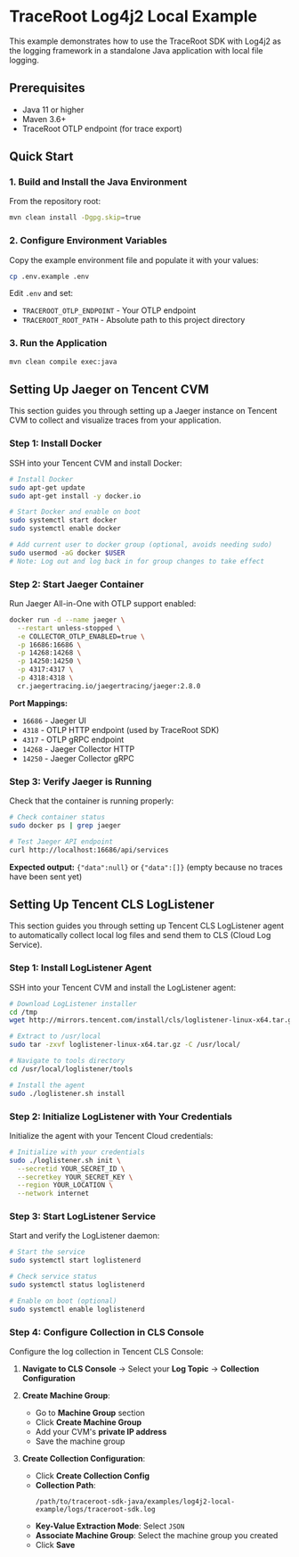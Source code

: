 # TraceRoot Log4j2 Local Example

This example demonstrates how to use the TraceRoot SDK with Log4j2 as the logging framework in a standalone Java application with local file logging.

## Prerequisites

- Java 11 or higher
- Maven 3.6+
- TraceRoot OTLP endpoint (for trace export)

## Quick Start

### 1. Build and Install the Java Environment

From the repository root:

```bash
mvn clean install -Dgpg.skip=true
```

### 2. Configure Environment Variables

Copy the example environment file and populate it with your values:

```bash
cp .env.example .env
```

Edit `.env` and set:

- `TRACEROOT_OTLP_ENDPOINT` - Your OTLP endpoint
- `TRACEROOT_ROOT_PATH` - Absolute path to this project directory

### 3. Run the Application

```bash
mvn clean compile exec:java
```

## Setting Up Jaeger on Tencent CVM

This section guides you through setting up a Jaeger instance on Tencent CVM to collect and visualize traces from your application.

### Step 1: Install Docker

SSH into your Tencent CVM and install Docker:

```bash
# Install Docker
sudo apt-get update
sudo apt-get install -y docker.io

# Start Docker and enable on boot
sudo systemctl start docker
sudo systemctl enable docker

# Add current user to docker group (optional, avoids needing sudo)
sudo usermod -aG docker $USER
# Note: Log out and log back in for group changes to take effect
```

### Step 2: Start Jaeger Container

Run Jaeger All-in-One with OTLP support enabled:

```bash
docker run -d --name jaeger \
  --restart unless-stopped \
  -e COLLECTOR_OTLP_ENABLED=true \
  -p 16686:16686 \
  -p 14268:14268 \
  -p 14250:14250 \
  -p 4317:4317 \
  -p 4318:4318 \
  cr.jaegertracing.io/jaegertracing/jaeger:2.8.0
```

**Port Mappings:**

- `16686` - Jaeger UI
- `4318` - OTLP HTTP endpoint (used by TraceRoot SDK)
- `4317` - OTLP gRPC endpoint
- `14268` - Jaeger Collector HTTP
- `14250` - Jaeger Collector gRPC

### Step 3: Verify Jaeger is Running

Check that the container is running properly:

```bash
# Check container status
sudo docker ps | grep jaeger

# Test Jaeger API endpoint
curl http://localhost:16686/api/services
```

**Expected output:** `{"data":null}` or `{"data":[]}` (empty because no traces have been sent yet)

## Setting Up Tencent CLS LogListener

This section guides you through setting up Tencent CLS LogListener agent to automatically collect local log files and send them to CLS (Cloud Log Service).

### Step 1: Install LogListener Agent

SSH into your Tencent CVM and install the LogListener agent:

```bash
# Download LogListener installer
cd /tmp
wget http://mirrors.tencent.com/install/cls/loglistener-linux-x64.tar.gz

# Extract to /usr/local
sudo tar -zxvf loglistener-linux-x64.tar.gz -C /usr/local/

# Navigate to tools directory
cd /usr/local/loglistener/tools

# Install the agent
sudo ./loglistener.sh install
```

### Step 2: Initialize LogListener with Your Credentials

Initialize the agent with your Tencent Cloud credentials:

```bash
# Initialize with your credentials
sudo ./loglistener.sh init \
  --secretid YOUR_SECRET_ID \
  --secretkey YOUR_SECRET_KEY \
  --region YOUR_LOCATION \
  --network internet
```

### Step 3: Start LogListener Service

Start and verify the LogListener daemon:

```bash
# Start the service
sudo systemctl start loglistenerd

# Check service status
sudo systemctl status loglistenerd

# Enable on boot (optional)
sudo systemctl enable loglistenerd
```

### Step 4: Configure Collection in CLS Console

Configure the log collection in Tencent CLS Console:

1. **Navigate to CLS Console** → Select your **Log Topic** → **Collection Configuration**

1. **Create Machine Group**:

   - Go to **Machine Group** section
   - Click **Create Machine Group**
   - Add your CVM's **private IP address**
   - Save the machine group

1. **Create Collection Configuration**:

   - Click **Create Collection Config**
   - **Collection Path**:
     ```
     /path/to/traceroot-sdk-java/examples/log4j2-local-example/logs/traceroot-sdk.log
     ```
   - **Key-Value Extraction Mode**: Select `JSON`
   - **Associate Machine Group**: Select the machine group you created
   - Click **Save**
